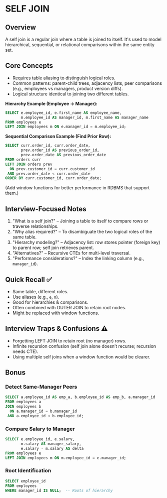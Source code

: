 # SELF JOIN

## Overview
A self join is a regular join where a table is joined to itself. It's used to model hierarchical, sequential, or relational comparisons within the same entity set.

## Core Concepts
- Requires table aliasing to distinguish logical roles.
- Common patterns: parent-child trees, adjacency lists, peer comparisons (e.g., employees vs managers, product version diffs).
- Logical structure identical to joining two different tables.

**Hierarchy Example (Employee → Manager):**
```sql
SELECT e.employee_id, e.first_name AS employee_name,
       m.employee_id AS manager_id, m.first_name AS manager_name
FROM employees e
LEFT JOIN employees m ON e.manager_id = m.employee_id;
```

**Sequential Comparison Example (Find Prior Row):**
```sql
SELECT curr.order_id, curr.order_date,
       prev.order_id AS previous_order_id,
       prev.order_date AS previous_order_date
FROM orders curr
LEFT JOIN orders prev
  ON prev.customer_id = curr.customer_id
 AND prev.order_date < curr.order_date
ORDER BY curr.customer_id, curr.order_date;
```
(Add window functions for better performance in RDBMS that support them.)

## Interview-Focused Notes
1. "What is a self join?" – Joining a table to itself to compare rows or traverse relationships.
2. "Why alias required?" – To disambiguate the two logical roles of the same table.
3. "Hierarchy modeling?" – Adjacency list: row stores pointer (foreign key) to parent row; self join retrieves parent.
4. "Alternatives?" – Recursive CTEs for multi-level traversal.
5. "Performance considerations?" – Index the linking column (e.g., `manager_id`).

## Quick Recall ✅
- Same table, different roles.
- Use aliases (e.g., `e`, `m`).
- Good for hierarchies & comparisons.
- Often combined with OUTER JOIN to retain root nodes.
- Might be replaced with window functions.

## Interview Traps & Confusions ⚠️
- Forgetting LEFT JOIN to retain root (no manager) rows.
- Infinite recursion confusion (self join alone doesn’t recurse; recursion needs CTE).
- Using multiple self joins when a window function would be clearer.

## Bonus
### Detect Same-Manager Peers
```sql
SELECT a.employee_id AS emp_a, b.employee_id AS emp_b, a.manager_id
FROM employees a
JOIN employees b
  ON a.manager_id = b.manager_id
 AND a.employee_id < b.employee_id;
```

### Compare Salary to Manager
```sql
SELECT e.employee_id, e.salary,
       m.salary AS manager_salary,
       e.salary - m.salary AS delta
FROM employees e
LEFT JOIN employees m ON m.employee_id = e.manager_id;
```

### Root Identification
```sql
SELECT employee_id
FROM employees
WHERE manager_id IS NULL;  -- Roots of hierarchy
```
